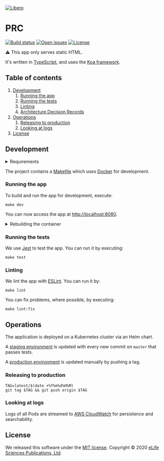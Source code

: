 [![Libero][Libero logo]][Libero]  

PRC
===

[![Build status][Build badge]][Build]
[![Open issues][Open issues badge]][Open issues]
[![License][License badge]][License]

⚠️ This app only serves static HTML.

It's written in [TypeScript], and uses the [Koa framework][Koa].

Table of contents
-----------------

1. [Development](#development)
   1. [Running the app](#running-the-app)
   1. [Running the tests](#running-the-tests)
   1. [Linting](#linting)
   1. [Architecture Decision Records](./.adr)
1. [Operations](#operations)
   1. [Releasing to production](#releasing-to-production)
   1. [Looking at logs](#looking-at-logs)
1. [License](#license)

Development
-----------

<details>

<summary>Requirements</summary>

- [Docker]
- [GNU Make]
- [Node.js]

</details>

The project contains a [Makefile] which uses [Docker] for development.

### Running the app

To build and run the app for development, execute:

```shell
make dev
```

You can now access the app at <http://localhost:8080>.

<details>

<summary>Rebuilding the container</summary>

Static content is attached to the containers as volumes so most updates are visible without a need to rebuild the
container. However, changes to NPM dependencies, for example, require a rebuild. So you may need to execute

```shell
make dev
```

again before running further commands.

</details>

### Running the tests

We use [Jest] to test the app. You can run it by executing: 

```shell
make test
```

### Linting

We lint the app with [ESLint]. You can run it by:

```shell
make lint
```

You can fix problems, where possible, by executing:

```shell
make lint:fix
```

## Operations

The application is deployed on a Kubernetes cluster via an Helm chart.

A [staging environment] is updated with every new commit on `master` that passes tests.

A [production environment] is updated manually by pushing a tag.

### Releasing to production

```
TAG=latest/$(date +%Y%m%d%H%M)
git tag $TAG && git push origin $TAG
```

### Looking at logs

Logs of all Pods are streamed to [AWS CloudWatch][AWS CloudWatch logs] for persistence and searchability.

License
-------

We released this software under the [MIT license][license]. Copyright © 2020 [eLife Sciences Publications, Ltd][eLife].

[AWS CloudWatch logs]: https://console.aws.amazon.com/cloudwatch/home?region=us-east-1#logs-insights:queryDetail=~(end~0~start~-900~timeType~'RELATIVE~unit~'seconds~editorString~'fields*20*40timestamp*2c*20*40message*0a*7c*20filter*20*60kubernetes.labels.app_kubernetes_io*2finstance*60*3d*22prc--prod*22*0a*7c*20sort*20*40timestamp*20desc*0a*7c*20limit*2020~isLiveTail~false~queryId~'89133ab9-5bb4-4770-b3e9-96052e8300ef~source~(~'*2faws*2fcontainerinsights*2flibero-eks--franklin*2fapplication));tab=logs
[Build]: https://github.com/libero/prc/actions?query=branch%3Amaster+workflow%3ACI
[Build badge]: https://flat.badgen.net/github/checks/libero/prc?label=build&icon=github
[Docker]: https://www.docker.com/
[eLife]: https://elifesciences.org/
[ESLint]: https://eslint.org/
[GNU Make]: https://www.gnu.org/software/make/
[Jest]: https://jestjs.io/
[Koa]: https://koajs.com/
[Libero]: https://libero.pub/
[Libero logo]: https://cdn.elifesciences.org/libero/logo/libero-logo-96px.svg
[License]: LICENSE.md
[License badge]: https://flat.badgen.net/badge/license/MIT/blue
[Makefile]: Makefile
[Node.js]: https://nodejs.org/
[Open issues]: https://github.com/libero/prc/issues?q=is%3Aissue+is%3Aopen
[Open issues badge]: https://flat.badgen.net/github/open-issues/libero/prc?icon=github&color=pink
[Production environment]: http://prc.libero.pub
[Staging environment]: http://prc-staging.libero.pub
[TypeScript]: https://www.typescriptlang.org/

